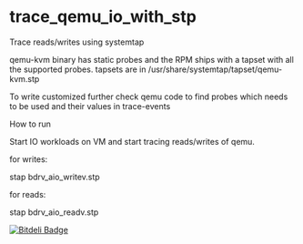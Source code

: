 # trace_qemu_io_with_stp

Trace reads/writes using systemtap

qemu-kvm binary has static probes and the RPM ships with a 
tapset with all the supported probes.  tapsets are in 
/usr/share/systemtap/tapset/qemu-kvm.stp

To write customized further check qemu code to find probes
which needs to be used and their values in trace-events

How to run

Start  IO workloads on VM and start tracing reads/writes of qemu. 
   
   for writes:

   stap bdrv_aio_writev.stp

   for reads:

   stap bdrv_aio_readv.stp


[![Bitdeli Badge](https://d2weczhvl823v0.cloudfront.net/psuriset/trace_qemu_io_with_stp/trend.png)](https://bitdeli.com/free "Bitdeli Badge")

